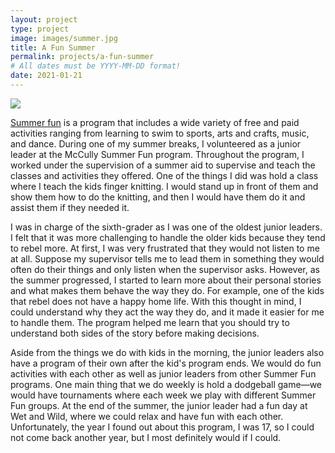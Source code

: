 ```yaml
---
layout: project
type: project
image: images/summer.jpg
title: A Fun Summer
permalink: projects/a-fun-summer
# All dates must be YYYY-MM-DD format!
date: 2021-01-21
---
```

<img class="ui image" src="{{ site.baseurl }}/images/summer.jpg">

[Summer fun](http://www.honolulu.gov/parks/program/summer-fun-program.html) is a program that includes a wide variety of free and paid activities ranging from learning to swim to sports, arts and crafts, music, and dance. During one of my summer breaks, I volunteered as a junior leader at the McCully Summer Fun program. Throughout the program, I worked under the supervision of a summer aid to supervise and teach the classes and activities they offered. One of the things I did was hold a class where I teach the kids finger knitting. I would stand up in front of them and show them how to do the knitting, and then I would have them do it and assist them if they needed it. 

I was in charge of the sixth-grader as I was one of the oldest junior leaders. I felt that it was more challenging to handle the older kids because they tend to rebel more. At first, I was very frustrated that they would not listen to me at all. Suppose my supervisor tells me to lead them in something they would often do their things and only listen when the supervisor asks. However, as the summer progressed, I started to learn more about their personal stories and what makes them behave the way they do. For example, one of the kids that rebel does not have a happy home life. With this thought in mind, I could understand why they act the way they do, and it made it easier for me to handle them. The program helped me learn that you should try to understand both sides of the story before making decisions. 

Aside from the things we do with kids in the morning, the junior leaders also have a program of their own after the kid's program ends. We would do fun activities with each other as well as junior leaders from other Summer Fun programs. One main thing that we do weekly is hold a dodgeball game—we would have tournaments where each week we play with different Summer Fun groups. At the end of the summer, the junior leader had a fun day at Wet and Wild, where we could relax and have fun with each other. Unfortunately, the year I found out about this program, I was 17, so I could not come back another year, but I most definitely would if I could.
